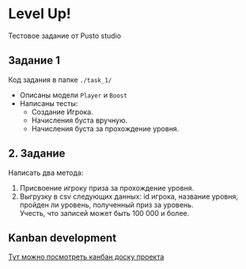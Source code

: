 # Level Up!

Тестовое задание от Pusto studio

## Задание 1 
Код задания в папке `./task_1/`
- Описаны модели `Player` и `Boost` 
- Написаны тесты:
  - Создание Игрока.
  - Начисления буста вручную.
  - Начисления буста за прохождение уровня.

## 2. Задание
Написать два метода:

1. Присвоение игроку приза за прохождение уровня.
2. Выгрузку в csv следующих данных: id игрока, название уровня, пройден ли уровень, полученный приз за уровень. <br> Учесть, что записей может быть 100 000 и более.


## Kanban development
[Тут можно посмотреть канбан доску проекта](https://github.com/users/drveles/projects/9/views/1)

